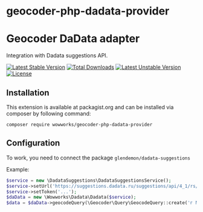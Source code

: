 # geocoder-php-dadata-provider

Geocoder DaData adapter
=================

Integration with Dadata suggestions API.

[![Latest Stable Version](https://poser.pugx.org/wowworks/geocoder-php-dadata-provider/v/stable)](https://packagist.org/packages/wowworks/geocoder-php-dadata-provider)
[![Total Downloads](https://poser.pugx.org/wowworks/geocoder-php-dadata-provider/downloads)](https://packagist.org/packages/wowworks/geocoder-php-dadata-provider)
[![Latest Unstable Version](https://poser.pugx.org/wowworks/geocoder-php-dadata-provider/v/unstable)](https://packagist.org/packages/wowworks/geocoder-php-dadata-provider)
[![License](https://poser.pugx.org/wowworks/geocoder-php-dadata-provider/license)](https://packagist.org/packages/wowworks/geocoder-php-dadata-provider)

Installation
-------------

This extension is available at packagist.org and can be installed via composer by following command:

`composer require wowworks/geocoder-php-dadata-provider`

Configuration
---------
To work, you need to connect the package `glendemon/dadata-suggestions`

Example:

```php
$service = new \DadataSuggestions\DadataSuggestionsService();
$service->setUrl('https://suggestions.dadata.ru/suggestions/api/4_1/rs/suggest/');
$service->setToken('...');
$daData = new \Wowworks\Dadata\Dadata($service);
$data = $daData->geocodeQuery(\Geocoder\Query\GeocodeQuery::create('г Москва, улица Академика Королева, дом 15, корп. 2'));
```

